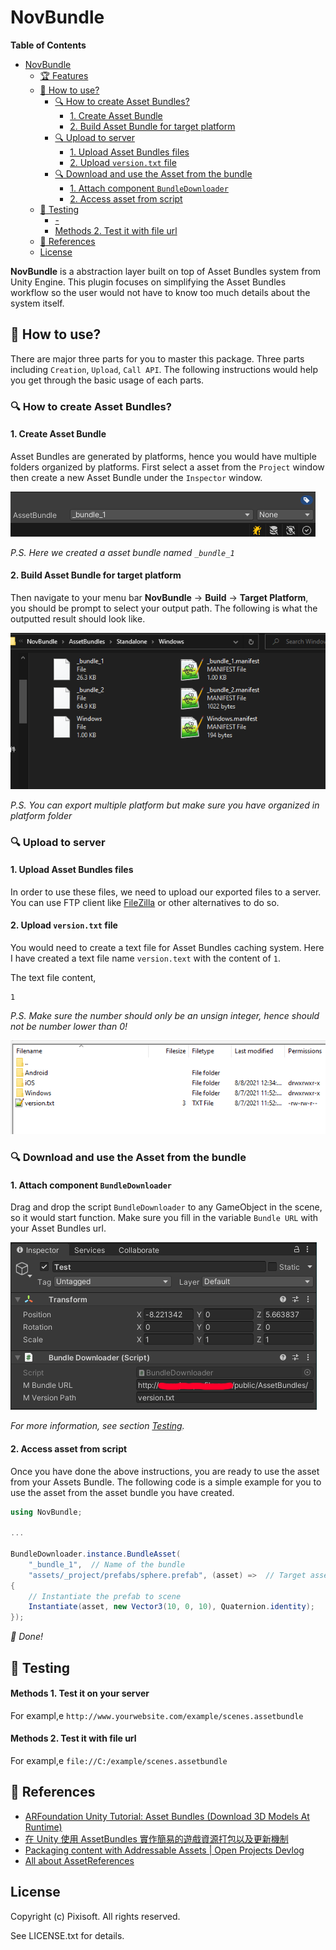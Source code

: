 # NovBundle

<!-- markdown-toc start - Don't edit this section. Run M-x markdown-toc-refresh-toc -->
**Table of Contents**

- [NovBundle](#novbundle)
    - [:trophy: Features](#trophy-features)
    - [:hammer: How to use?](#hammer-how-to-use)
        - [:mag: How to create Asset Bundles?](#mag-how-to-create-asset-bundles)
            - [1. Create Asset Bundle](#1-create-asset-bundle)
            - [2. Build Asset Bundle for target platform](#2-build-asset-bundle-for-target-platform)
        - [:mag: Upload to server](#mag-upload-to-server)
            - [1. Upload Asset Bundles files](#1-upload-asset-bundles-files)
            - [2. Upload `version.txt` file](#2-upload-versiontxt-file)
        - [:mag: Download and use the Asset from the bundle](#mag-download-and-use-the-asset-from-the-bundle)
            - [1. Attach component `BundleDownloader`](#1-attach-component-bundledownloader)
            - [2. Access asset from script](#2-access-asset-from-script)
    - [:pencil: Testing](#pencil-testing)
        - [-](#-)
        - [Methods 2. Test it with file url](#methods-2-test-it-with-file-url)
    - [:link: References](#link-references)
    - [License](#license)

<!-- markdown-toc end -->

**NovBundle** is a abstraction layer built on top of Asset Bundles system from
Unity Engine. This plugin focuses on simplifying the Asset Bundles workflow so
the user would not have to know too much details about the system itself.

## :hammer: How to use?

There are major three parts for you to master this package. Three parts including
`Creation`, `Upload`, `Call API`. The following instructions would help you get
through the basic usage of each parts.

### :mag: How to create Asset Bundles?

#### 1. Create Asset Bundle

Asset Bundles are generated by platforms, hence you would have multiple folders
organized by platforms. First select a asset from the `Project` window then
create a new Asset Bundle under the `Inspector` window.

![New Asset Bundles](./etc/new_ab.png)

*P.S. Here we created a asset bundle named `_bundle_1`*

#### 2. Build Asset Bundle for target platform

Then navigate to your menu bar **NovBundle** -> **Build** -> **Target Platform**,
you should be prompt to select your output path. The following is what the
outputted result should look like.

![Output Asset Bundles](./etc/ab_output.png)

*P.S. You can export multiple platform but make sure you have organized in platform folder*

### :mag: Upload to server

#### 1. Upload Asset Bundles files

In order to use these files, we need to upload our exported files to a server.
You can use FTP client like [FileZilla](https://filezilla-project.org/) or
other alternatives to do so.

#### 2. Upload `version.txt` file

You would need to create a text file for Asset Bundles caching system. Here I
have created a text file name `version.text` with the content of `1`.

The text file content,

```
1
```

*P.S. Make sure the number should only be an unsign integer, hence should not
be number lower than 0!*

![FTP Client View](./etc/ftp_view.png)

### :mag: Download and use the Asset from the bundle

#### 1. Attach component `BundleDownloader`

Drag and drop the script `BundleDownloader` to any GameObject in the scene, so
it would start function. Make sure you fill in the variable `Bundle URL` with
your Asset Bundles url.

![Component View](./etc/comp_view.png)

*For more information, see section [Testing](#pencil-testing).*

#### 2. Access asset from script

Once you have done the above instructions, you are ready to use the asset
from your Assets Bundle. The following code is a simple example for you to use
the asset from the asset bundle you have created.

```cs
using NovBundle;

...

BundleDownloader.instance.BundleAsset(
    "_bundle_1",  // Name of the bundle
    "assets/_project/prefabs/sphere.prefab", (asset) =>  // Target asset, and callback
{
    // Instantiate the prefab to scene
    Instantiate(asset, new Vector3(10, 0, 10), Quaternion.identity);
});
```

*:tada: Done!*

## :pencil: Testing

#### Methods 1. Test it on your server

For exampl,e `http://www.yourwebsite.com/example/scenes.assetbundle`

#### Methods 2. Test it with file url

For exampl,e `file://C:/example/scenes.assetbundle`

## 🔗 References

* [ARFoundation Unity Tutorial: Asset Bundles (Download 3D Models At Runtime)](https://www.youtube.com/watch?v=twzfpuaM-Js&ab_channel=ThirdAurora)
* [在 Unity 使用 AssetBundles 實作簡易的遊戲資源打包以及更新機制](https://dev.twsiyuan.com/2017/04/unity-assetbundles.html)
* [Packaging content with Addressable Assets | Open Projects Devlog](https://www.youtube.com/watch?v=XIHINtB2e1U&t=104s&ab_channel=Unity)
* [All about AssetReferences](https://www.youtube.com/watch?v=aSumpv7Y7FE&ab_channel=Badgerdox)

## License

Copyright (c) Pixisoft. All rights reserved.

See LICENSE.txt for details.
